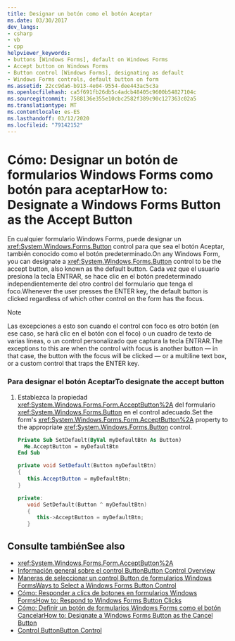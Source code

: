 ```yaml
---
title: Designar un botón como el botón Aceptar
ms.date: 03/30/2017
dev_langs:
- csharp
- vb
- cpp
helpviewer_keywords:
- buttons [Windows Forms], default on Windows Forms
- Accept button on Windows Forms
- Button control [Windows Forms], designating as default
- Windows Forms controls, default button on form
ms.assetid: 22cc9da6-b913-4e04-9554-dee443ac5c3a
ms.openlocfilehash: ca5f691fb26db5c4adcb48405c9600b54827104c
ms.sourcegitcommit: 7588136e355e10cbc2582f389c90c127363c02a5
ms.translationtype: MT
ms.contentlocale: es-ES
ms.lasthandoff: 03/12/2020
ms.locfileid: "79142152"
---
```

# <a name="how-to-designate-a-windows-forms-button-as-the-accept-button"></a><span data-ttu-id="aadf9-102">Cómo: Designar un botón de formularios Windows Forms como botón para aceptar</span><span class="sxs-lookup"><span data-stu-id="aadf9-102">How to: Designate a Windows Forms Button as the Accept Button</span></span>
<span data-ttu-id="aadf9-103">En cualquier formulario Windows Forms, puede designar un <xref:System.Windows.Forms.Button> control para que sea el botón Aceptar, también conocido como el botón predeterminado.</span><span class="sxs-lookup"><span data-stu-id="aadf9-103">On any Windows Form, you can designate a <xref:System.Windows.Forms.Button> control to be the accept button, also known as the default button.</span></span> <span data-ttu-id="aadf9-104">Cada vez que el usuario presiona la tecla ENTRAR, se hace clic en el botón predeterminado independientemente del otro control del formulario que tenga el foco.</span><span class="sxs-lookup"><span data-stu-id="aadf9-104">Whenever the user presses the ENTER key, the default button is clicked regardless of which other control on the form has the focus.</span></span>  
  
> [!NOTE]
> <span data-ttu-id="aadf9-105">Las excepciones a esto son cuando el control con foco es otro botón (en ese caso, se hará clic en el botón con el foco) o un cuadro de texto de varias líneas, o un control personalizado que captura la tecla ENTRAR.</span><span class="sxs-lookup"><span data-stu-id="aadf9-105">The exceptions to this are when the control with focus is another button — in that case, the button with the focus will be clicked — or a multiline text box, or a custom control that traps the ENTER key.</span></span>  
  
### <a name="to-designate-the-accept-button"></a><span data-ttu-id="aadf9-106">Para designar el botón Aceptar</span><span class="sxs-lookup"><span data-stu-id="aadf9-106">To designate the accept button</span></span>  
  
1. <span data-ttu-id="aadf9-107">Establezca la propiedad <xref:System.Windows.Forms.Form.AcceptButton%2A> del formulario <xref:System.Windows.Forms.Button> en el control adecuado.</span><span class="sxs-lookup"><span data-stu-id="aadf9-107">Set the form's <xref:System.Windows.Forms.Form.AcceptButton%2A> property to the appropriate <xref:System.Windows.Forms.Button> control.</span></span>  
  
    ```vb  
    Private Sub SetDefault(ByVal myDefaultBtn As Button)  
      Me.AcceptButton = myDefaultBtn
    End Sub  
    ```  
  
    ```csharp  
    private void SetDefault(Button myDefaultBtn)  
    {  
       this.AcceptButton = myDefaultBtn;  
    }  
    ```  
  
    ```cpp  
    private:  
       void SetDefault(Button ^ myDefaultBtn)  
       {  
          this->AcceptButton = myDefaultBtn;  
       }  
    ```  
  
## <a name="see-also"></a><span data-ttu-id="aadf9-108">Consulte también</span><span class="sxs-lookup"><span data-stu-id="aadf9-108">See also</span></span>

- <xref:System.Windows.Forms.Form.AcceptButton%2A>
- [<span data-ttu-id="aadf9-109">Información general sobre el control Button</span><span class="sxs-lookup"><span data-stu-id="aadf9-109">Button Control Overview</span></span>](button-control-overview-windows-forms.md)
- [<span data-ttu-id="aadf9-110">Maneras de seleccionar un control Button de formularios Windows Forms</span><span class="sxs-lookup"><span data-stu-id="aadf9-110">Ways to Select a Windows Forms Button Control</span></span>](ways-to-select-a-windows-forms-button-control.md)
- [<span data-ttu-id="aadf9-111">Cómo: Responder a clics de botones en formularios Windows Forms</span><span class="sxs-lookup"><span data-stu-id="aadf9-111">How to: Respond to Windows Forms Button Clicks</span></span>](how-to-respond-to-windows-forms-button-clicks.md)
- [<span data-ttu-id="aadf9-112">Cómo: Definir un botón de formularios Windows Forms como el botón Cancelar</span><span class="sxs-lookup"><span data-stu-id="aadf9-112">How to: Designate a Windows Forms Button as the Cancel Button</span></span>](how-to-designate-a-windows-forms-button-as-the-cancel-button.md)
- [<span data-ttu-id="aadf9-113">Control Button</span><span class="sxs-lookup"><span data-stu-id="aadf9-113">Button Control</span></span>](button-control-windows-forms.md)

